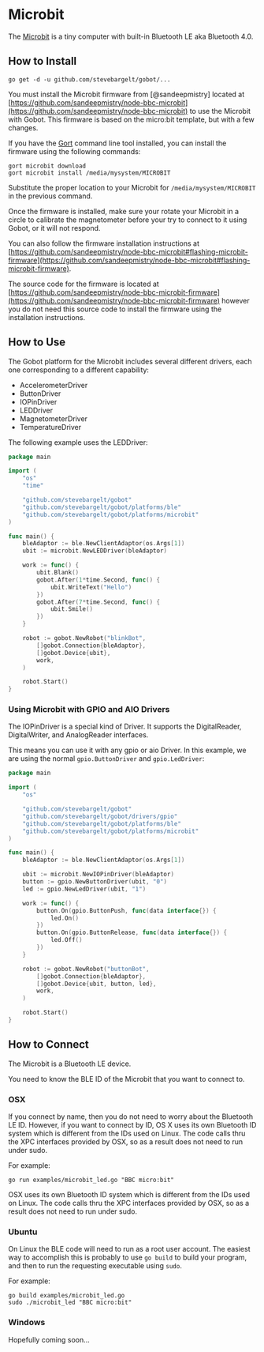 # Microbit

The [Microbit](http://microbit.org/) is a tiny computer with built-in Bluetooth LE aka Bluetooth 4.0.

## How to Install

```
go get -d -u github.com/stevebargelt/gobot/...
```

You must install the Microbit firmware from [@sandeepmistry] located at [https://github.com/sandeepmistry/node-bbc-microbit](https://github.com/sandeepmistry/node-bbc-microbit) to use the Microbit with Gobot. This firmware is based on the micro:bit template, but with a few changes.

If you have the [Gort](https://gort.io) command line tool installed, you can install the firmware using the following commands:

```
gort microbit download
gort microbit install /media/mysystem/MICROBIT
```

Substitute the proper location to your Microbit for `/media/mysystem/MICROBIT` in the previous command.

Once the firmware is installed, make sure your rotate your Microbit in a circle to calibrate the magnetometer before your try to connect to it using Gobot, or it will not respond.

You can also follow the firmware installation instructions at [https://github.com/sandeepmistry/node-bbc-microbit#flashing-microbit-firmware](https://github.com/sandeepmistry/node-bbc-microbit#flashing-microbit-firmware).

The source code for the firmware is located at [https://github.com/sandeepmistry/node-bbc-microbit-firmware](https://github.com/sandeepmistry/node-bbc-microbit-firmware) however you do not need this source code to install the firmware using the installation instructions.

## How to Use

The Gobot platform for the Microbit includes several different drivers, each one corresponding to a different capability:

- AccelerometerDriver
- ButtonDriver
- IOPinDriver
- LEDDriver
- MagnetometerDriver
- TemperatureDriver

The following example uses the LEDDriver:

```go
package main

import (
	"os"
	"time"

	"github.com/stevebargelt/gobot"
	"github.com/stevebargelt/gobot/platforms/ble"
	"github.com/stevebargelt/gobot/platforms/microbit"
)

func main() {
	bleAdaptor := ble.NewClientAdaptor(os.Args[1])
	ubit := microbit.NewLEDDriver(bleAdaptor)

	work := func() {
		ubit.Blank()
		gobot.After(1*time.Second, func() {
			ubit.WriteText("Hello")
		})
		gobot.After(7*time.Second, func() {
			ubit.Smile()
		})
	}

	robot := gobot.NewRobot("blinkBot",
		[]gobot.Connection{bleAdaptor},
		[]gobot.Device{ubit},
		work,
	)

	robot.Start()
}
```

### Using Microbit with GPIO and AIO Drivers

The IOPinDriver is a special kind of Driver. It supports the DigitalReader, DigitalWriter, and AnalogReader interfaces.

This means you can use it with any gpio or aio Driver. In this example, we are using the normal `gpio.ButtonDriver` and `gpio.LedDriver`:

```go
package main

import (
	"os"

	"github.com/stevebargelt/gobot"
	"github.com/stevebargelt/gobot/drivers/gpio"
	"github.com/stevebargelt/gobot/platforms/ble"
	"github.com/stevebargelt/gobot/platforms/microbit"
)

func main() {
	bleAdaptor := ble.NewClientAdaptor(os.Args[1])

	ubit := microbit.NewIOPinDriver(bleAdaptor)
	button := gpio.NewButtonDriver(ubit, "0")
	led := gpio.NewLedDriver(ubit, "1")

	work := func() {
		button.On(gpio.ButtonPush, func(data interface{}) {
			led.On()
		})
		button.On(gpio.ButtonRelease, func(data interface{}) {
			led.Off()
		})
	}

	robot := gobot.NewRobot("buttonBot",
		[]gobot.Connection{bleAdaptor},
		[]gobot.Device{ubit, button, led},
		work,
	)

	robot.Start()
}
```

## How to Connect

The Microbit is a Bluetooth LE device.

You need to know the BLE ID of the Microbit that you want to connect to.

### OSX

If you connect by name, then you do not need to worry about the Bluetooth LE ID. However, if you want to connect by ID, OS X uses its own Bluetooth ID system which is different from the IDs used on Linux. The code calls thru the XPC interfaces provided by OSX, so as a result does not need to run under sudo.

For example:

    go run examples/microbit_led.go "BBC micro:bit"

OSX uses its own Bluetooth ID system which is different from the IDs used on Linux. The code calls thru the XPC interfaces provided by OSX, so as a result does not need to run under sudo.

### Ubuntu

On Linux the BLE code will need to run as a root user account. The easiest way to accomplish this is probably to use `go build` to build your program, and then to run the requesting executable using `sudo`.

For example:

    go build examples/microbit_led.go
    sudo ./microbit_led "BBC micro:bit"

### Windows

Hopefully coming soon...

